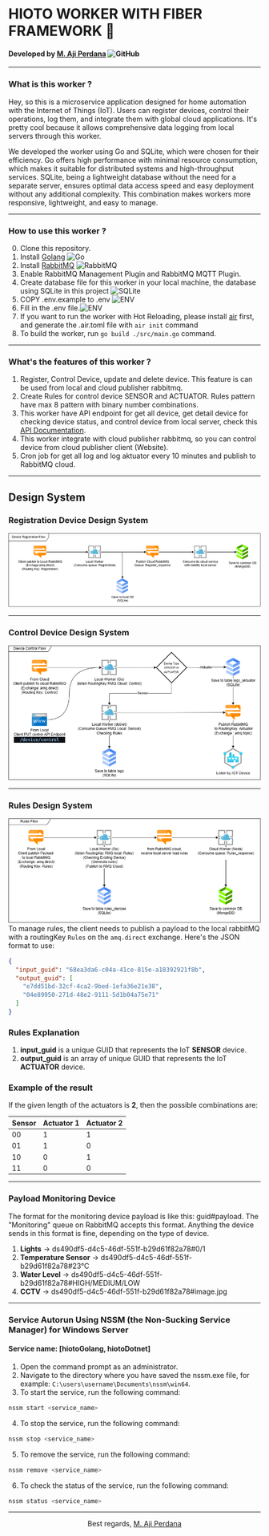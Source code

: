 # HIOTO WORKER WITH FIBER FRAMEWORK 🚀

#### Developed by [M. Aji Perdana](https://github.com/ajiaja38) ![GitHub](https://img.shields.io/badge/GitHub-11?style=flat&logo=github&logoColor=white&labelColor=black)

---

### What is this worker ?

Hey, so this is a microservice application designed for home automation with the Internet of Things (IoT). Users can register devices, control their operations, log them, and integrate them with global cloud applications. It's pretty cool because it allows comprehensive data logging from local servers through this worker.

We developed the worker using Go and SQLite, which were chosen for their efficiency. Go offers high performance with minimal resource consumption, which makes it suitable for distributed systems and high-throughput services. SQLite, being a lightweight database without the need for a separate server, ensures optimal data access speed and easy deployment without any additional complexity. This combination makes workers more responsive, lightweight, and easy to manage.

---

### How to use this worker ?

0. Clone this repository.
1. Install [Golang](https://go.dev/doc/install) ![Go](https://img.shields.io/badge/Go-00ADD8?style=flat&logo=go&logoColor=white&labelColor=black)
2. Install [RabbitMQ](https://www.rabbitmq.com/) ![RabbitMQ](https://img.shields.io/badge/RabbitMQ-FF6600?style=flat&logo=rabbitmq&logoColor=white&labelColor=black)
3. Enable RabbitMQ Management Plugin and RabbitMQ MQTT Plugin.
4. Create database file for this worker in your local machine, the database using SQLite in this project ![SQLite](https://img.shields.io/badge/SQLite-003B57?style=flat&logo=sqlite&logoColor=white&labelColor=black)
5. COPY .env.example to .env ![ENV](https://img.shields.io/badge/.env-ECD53F?style=flat&logo=.env&logoColor=white&labelColor=black)
6. Fill in the .env file.![ENV](https://img.shields.io/badge/.env-ECD53F?style=flat&logo=.env&logoColor=white&labelColor=black)
7. If you want to run the worker with Hot Reloading, please install [air](https://github.com/air-verse/air) first, and generate the .air.toml file with `air init` command
8. To build the worker, run `go build ./src/main.go` command.

---

### What's the features of this worker ?

1. Register, Control Device, update and delete device. This feature is can be used from local and cloud publisher rabbitmq.
2. Create Rules for control device SENSOR and ACTUATOR. Rules pattern have max 8 pattern with binary number combinations.
3. This worker have API endpoint for get all device, get detail device for checking device status, and control device from local server, check this [API Documentation](https://documenter.getpostman.com/view/15393804/2sAYdcsYTv).
4. This worker integrate with cloud publisher rabbitmq, so you can control device from cloud publisher client (Website).
5. Cron job for get all log and log aktuator every 10 minutes and publish to RabbitMQ cloud.

---

## Design System

### Registration Device Design System

![Alt Registration](public/images/hioto-Registration.png)

---

### Control Device Design System

![Alt Control](public/images/hioto-Control%20Flow.png)

---

### Rules Design System

![Alt Rules](public/images/hioto-Rules.png)
To manage rules, the client needs to publish a payload to the local rabbitMQ with a routingKey `Rules` on the `amq.direct` exchange. Here's the JSON format to use:

```json
{
  "input_guid": "68ea3da6-c04a-41ce-815e-a18392921f8b",
  "output_guid": [
    "e7dd51bd-32cf-4ca2-9bed-1efa36e21e38",
    "04e89950-271d-48e2-9111-5d1b04a75e71"
  ]
}
```

### Rules Explanation

1. **input_guid** is a unique GUID that represents the IoT **SENSOR** device.
2. **output_guid** is an array of unique GUID that represents the IoT **ACTUATOR** device.

### Example of the result

If the given length of the actuators is **2**, then the possible combinations are:

| Sensor | Actuator 1 | Actuator 2 |
| ------ | ---------- | ---------- |
| 00     | 1          | 1          |
| 01     | 1          | 0          |
| 10     | 0          | 1          |
| 11     | 0          | 0          |

---

### Payload Monitoring Device

The format for the monitoring device payload is like this: guid#payload. The "Monitoring" queue on RabbitMQ accepts this format.
Anything the device sends in this format is fine, depending on the type of device.

1. **Lights** -> ds490df5-d4c5-46df-551f-b29d61f82a78#0/1
2. **Temperature Sensor** -> ds490df5-d4c5-46df-551f-b29d61f82a78#23°C
3. **Water Level** -> ds490df5-d4c5-46df-551f-b29d61f82a78#HIGH/MEDIUM/LOW
4. **CCTV** -> ds490df5-d4c5-46df-551f-b29d61f82a78#image.jpg

---

### Service Autorun Using NSSM (the Non-Sucking Service Manager) for Windows Server

#### Service name: [hiotoGolang, hiotoDotnet]

1. Open the command prompt as an administrator.
2. Navigate to the directory where you have saved the nssm.exe file, for example: `C:\users\username\Documents\nssm\win64`.
3. To start the service, run the following command:

```bash
nssm start <service_name>
```

4. To stop the service, run the following command:

```bash
nssm stop <service_name>
```

5. To remove the service, run the following command:

```bash
nssm remove <service_name>
```

6. To check the status of the service, run the following command:

```bash
nssm status <service_name>
```

---

<p align="center">Best regards, <a href="https://github.com/ajiaja38" target="_blank">M. Aji Perdana</a></p>
